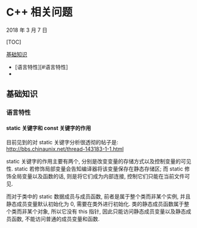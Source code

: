 # C++ 相关问题

2018 年 3 月 7 日

[TOC]

[基础知识](#基础知识)

+ [语言特性][#语言特性]
+ ​

## 基础知识

### 语言特性

#### static 关键字和 const 关键字的作用

目前见到的对 static 关键字分析很透彻的帖子是: <http://bbs.chinaunix.net/thread-143183-1-1.html>

static 关键字的作用主要有两个, 分别是改变变量的存储方式以及控制变量的可见性. static 若修饰局部变量会告知编译器将该变量保存在静态存储区; 而 static 修饰全局变量以及函数的话, 则是将它们成为内部连接, 控制它们只能在当前文件可见.

而对于类中的 static 数据成员与成员函数, 前者是属于整个类而非某个实例, 并且静态成员变量默认初始化为 0, 需要在类外进行初始化. 类的静态成员函数属于整个类而非某个对象, 所以它没有 this 指针, 因此只能访问静态成员变量以及静态成员函数, 不能访问普通的成员变量和函数.

